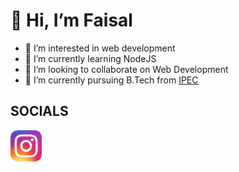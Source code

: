 
# 👋 Hi, I’m Faisal

- 👀 I’m interested in web development
- 🌱 I’m currently learning NodeJS
- 💞️ I’m looking to collaborate on Web Development
- 🔭 I’m currently pursuing B.Tech from [IPEC](https://www.ipec.org.in/)

## SOCIALS

<a href="https://www.instagram.com/faisalsaifii">
    <img src="./assets/icons/instagram.png" height= 50/>
</a>